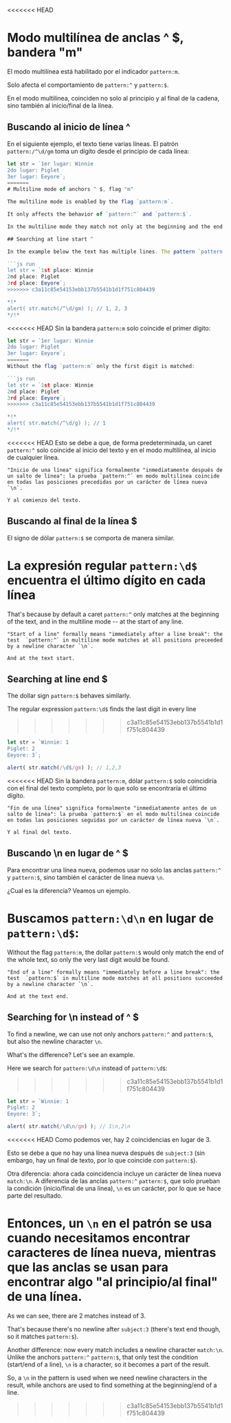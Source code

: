<<<<<<< HEAD
# Modo multilínea de anclas ^ $, bandera "m"

El modo multilínea está habilitado por el indicador `pattern:m`.

Solo afecta el comportamiento de `pattern:^` y `pattern:$`.

En el modo multilínea, coinciden no solo al principio y al final de la cadena, sino también al inicio/final de la línea.

## Buscando al inicio de línea ^

En el siguiente ejemplo, el texto tiene varias líneas. El patrón `pattern:/^\d/gm` toma un dígito desde el principio de cada línea:

```js run
let str = `1er lugar: Winnie
2do lugar: Piglet
3er lugar: Eeyore`;
=======
# Multiline mode of anchors ^ $, flag "m"

The multiline mode is enabled by the flag `pattern:m`.

It only affects the behavior of `pattern:^` and `pattern:$`.

In the multiline mode they match not only at the beginning and the end of the string, but also at start/end of line.

## Searching at line start ^

In the example below the text has multiple lines. The pattern `pattern:/^\d/gm` takes a digit from the beginning of each line:

```js run
let str = `1st place: Winnie
2nd place: Piglet
3rd place: Eeyore`;
>>>>>>> c3a11c85e54153ebb137b5541b1d1f751c804439

*!*
alert( str.match(/^\d/gm) ); // 1, 2, 3
*/!*
```

<<<<<<< HEAD
Sin la bandera `pattern:m` solo coincide el primer dígito:

```js run
let str = `1er lugar: Winnie
2do lugar: Piglet
3er lugar: Eeyore`;
=======
Without the flag `pattern:m` only the first digit is matched:

```js run
let str = `1st place: Winnie
2nd place: Piglet
3rd place: Eeyore`;
>>>>>>> c3a11c85e54153ebb137b5541b1d1f751c804439

*!*
alert( str.match(/^\d/g) ); // 1
*/!*
```

<<<<<<< HEAD
Esto se debe a que, de forma predeterminada, un caret `pattern:^` solo coincide al inicio del texto y en el modo multilínea, al inicio de cualquier línea.

```smart
"Inicio de una línea" significa formalmente "inmediatamente después de un salto de línea": la prueba `pattern:^` en modo multilínea coincide en todas las posiciones precedidas por un carácter de línea nueva `\n`.

Y al comienzo del texto.
```

## Buscando al final de la línea $

El signo de dólar `pattern:$` se comporta de manera similar.

La expresión regular `pattern:\d$` encuentra el último dígito en cada línea
=======
That's because by default a caret `pattern:^` only matches at the beginning of the text, and in the multiline mode -- at the start of any line.

```smart
"Start of a line" formally means "immediately after a line break": the test  `pattern:^` in multiline mode matches at all positions preceeded by a newline character `\n`.

And at the text start.
```

## Searching at line end $

The dollar sign `pattern:$` behaves similarly.

The regular expression `pattern:\d$` finds the last digit in every line
>>>>>>> c3a11c85e54153ebb137b5541b1d1f751c804439

```js run
let str = `Winnie: 1
Piglet: 2
Eeyore: 3`;

alert( str.match(/\d$/gm) ); // 1,2,3
```

<<<<<<< HEAD
Sin la bandera `pattern:m`, dólar `pattern:$` solo coincidiría con el final del texto completo, por lo que solo se encontraría el último dígito.

```smart
"Fin de una línea" significa formalmente "inmediatamente antes de un salto de línea": la prueba `pattern:$` en el modo multilínea coincide en todas las posiciones seguidas por un carácter de línea nueva `\n`.

Y al final del texto.
```

## Buscando \n en lugar de ^ $

Para encontrar una línea nueva, podemos usar no solo las anclas `pattern:^` y `pattern:$`, sino también el carácter de línea nueva `\n`.

¿Cual es la diferencia? Veamos un ejemplo.

Buscamos `pattern:\d\n` en lugar de `pattern:\d$`:
=======
Without the flag `pattern:m`, the dollar `pattern:$` would only match the end of the whole text, so only the very last digit would be found.

```smart
"End of a line" formally means "immediately before a line break": the test  `pattern:$` in multiline mode matches at all positions succeeded by a newline character `\n`.

And at the text end.
```

## Searching for \n instead of ^ $

To find a newline, we can use not only anchors `pattern:^` and `pattern:$`, but also the newline character `\n`.

What's the difference? Let's see an example.

Here we search for `pattern:\d\n` instead of `pattern:\d$`:
>>>>>>> c3a11c85e54153ebb137b5541b1d1f751c804439

```js run
let str = `Winnie: 1
Piglet: 2
Eeyore: 3`;

alert( str.match(/\d\n/gm) ); // 1\n,2\n
```

<<<<<<< HEAD
Como podemos ver, hay 2 coincidencias en lugar de 3.

Esto se debe a que no hay una línea nueva después de `subject:3` (sin embargo, hay un final de texto, por lo que coincide con `pattern:$`).

Otra diferencia: ahora cada coincidencia incluye un carácter de línea nueva `match:\n`. A diferencia de las anclas `pattern:^` `pattern:$`, que solo prueban la condición (inicio/final de una línea), `\n` es un carácter, por lo que se hace parte del resultado.

Entonces, un `\n` en el patrón se usa cuando necesitamos encontrar caracteres de línea nueva, mientras que las anclas se usan para encontrar algo "al principio/al final" de una línea.
=======
As we can see, there are 2 matches instead of 3.

That's because there's no newline after `subject:3` (there's text end though, so it matches `pattern:$`).

Another difference: now every match includes a newline character `match:\n`. Unlike the anchors `pattern:^` `pattern:$`, that only test the condition (start/end of a line), `\n` is a character, so it becomes a part of the result.

So, a `\n` in the pattern is used when we need newline characters in the result, while anchors are used to find something at the beginning/end of a line.
>>>>>>> c3a11c85e54153ebb137b5541b1d1f751c804439
